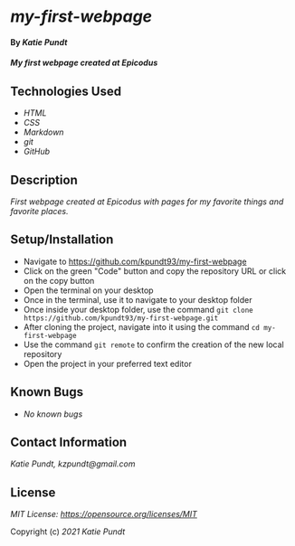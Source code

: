 # _my-first-webpage_

#### By _Katie Pundt_

#### _My first webpage created at Epicodus_

## Technologies Used

* _HTML_
* _CSS_
* _Markdown_
* _git_
* _GitHub_

## Description
_First webpage created at Epicodus with pages for my favorite things and favorite places._

## Setup/Installation
* Navigate to https://github.com/kpundt93/my-first-webpage
* Click on the green "Code" button and copy the repository URL or click on the copy button
* Open the terminal on your desktop
* Once in the terminal, use it to navigate to your desktop folder
* Once inside your desktop folder, use the command `git clone https://github.com/kpundt93/my-first-webpage.git`
* After cloning the project, navigate into it using the command `cd my-first-webpage`
* Use the command `git remote` to confirm the creation of the new local repository
* Open the project in your preferred text editor

## Known Bugs
* _No known bugs_

## Contact Information
_Katie Pundt, kzpundt@gmail.com_

## License
_MIT License: https://opensource.org/licenses/MIT_

Copyright (c) _2021_ _Katie Pundt_
